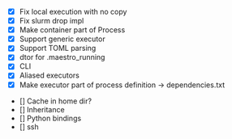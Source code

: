 - [X] Fix local execution with no copy
- [X] Fix slurm drop impl
- [X] Make container part of Process
- [X] Support generic executor
- [X] Support TOML parsing
- [X] dtor for .maestro_running
- [X] CLI
- [X] Aliased executors
- [X] Make executor part of process definition -> dependencies.txt
- [] Cache in home dir?
- [] Inheritance
- [] Python bindings
- [] ssh
